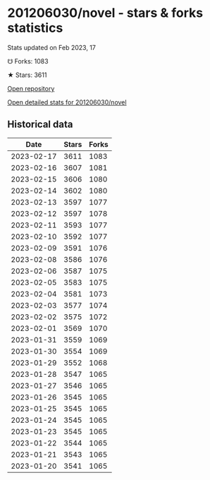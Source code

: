 # 201206030/novel - stars & forks statistics

Stats updated on Feb 2023, 17

☋ Forks: 1083

★ Stars: 3611

[Open repository](https://github.com/201206030/novel)

[Open detailed stats for 201206030/novel](https://reviewgithub.com/rep/201206030/novel)

## Historical data
| Date | Stars | Forks |
|------|-------|-------|
| 2023-02-17 | 3611 | 1083 | 
| 2023-02-16 | 3607 | 1081 | 
| 2023-02-15 | 3606 | 1080 | 
| 2023-02-14 | 3602 | 1080 | 
| 2023-02-13 | 3597 | 1077 | 
| 2023-02-12 | 3597 | 1078 | 
| 2023-02-11 | 3593 | 1077 | 
| 2023-02-10 | 3592 | 1077 | 
| 2023-02-09 | 3591 | 1076 | 
| 2023-02-08 | 3586 | 1076 | 
| 2023-02-06 | 3587 | 1075 | 
| 2023-02-05 | 3583 | 1075 | 
| 2023-02-04 | 3581 | 1073 | 
| 2023-02-03 | 3577 | 1074 | 
| 2023-02-02 | 3575 | 1072 | 
| 2023-02-01 | 3569 | 1070 | 
| 2023-01-31 | 3559 | 1069 | 
| 2023-01-30 | 3554 | 1069 | 
| 2023-01-29 | 3552 | 1068 | 
| 2023-01-28 | 3547 | 1065 | 
| 2023-01-27 | 3546 | 1065 | 
| 2023-01-26 | 3545 | 1065 | 
| 2023-01-25 | 3545 | 1065 | 
| 2023-01-24 | 3545 | 1065 | 
| 2023-01-23 | 3545 | 1065 | 
| 2023-01-22 | 3544 | 1065 | 
| 2023-01-21 | 3543 | 1065 | 
| 2023-01-20 | 3541 | 1065 | 

